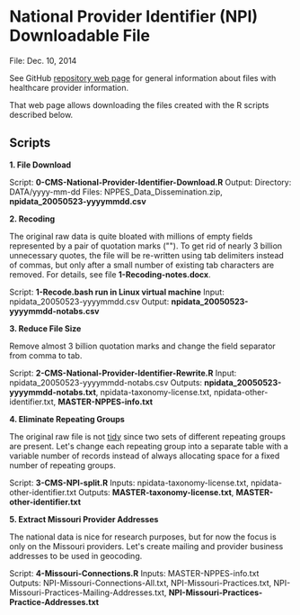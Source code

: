 National Provider Identifier (NPI) Downloadable File
====================================================

File:  Dec. 10, 2014

See GitHub [repository web page](http://earlglynn.github.io/National-Provider-Identifier/) for general information about files with healthcare provider information.

That web page allows downloading the files created with the R scripts described below.


Scripts
-------

**1. File Download**

Script:  **0-CMS-National-Provider-Identifier-Download.R**
Output:  Directory:  DATA/yyyy-mm-dd
Files:  NPPES_Data_Dissemination.zip, **npidata_20050523-yyyymmdd.csv**

**2. Recoding**

The original raw data is quite bloated with millions of empty fields represented by a pair of quotation marks ("").  To get rid of nearly 3 billion unnecessary quotes, the file will be re-written using tab delimiters instead of commas, but only after a small number of existing tab characters are removed.  For details, see file **1-Recoding-notes.docx**.

Script:  **1-Recode.bash run in Linux virtual machine**
Input:  npidata_20050523-yyyymmdd.csv
Output:  **npidata_20050523-yyyymmdd-notabs.csv**

**3. Reduce File Size**

Remove almost 3 billion quotation marks and change the field separator from comma to tab.

Script:  **2-CMS-National-Provider-Identifier-Rewrite.R**
Input:  npidata_20050523-yyyymmdd-notabs.csv
Outputs:  **npidata_20050523-yyyymmdd-notabs.txt**, npidata-taxonomy-license.txt, npidata-other-identifier.txt, **MASTER-NPPES-info.txt**

**4. Eliminate Repeating Groups**

The original raw file is not [tidy](http://vita.had.co.nz/papers/tidy-data.pdf) since two sets of different repeating groups are present.  Let's change each repeating group into a separate table with a variable number of records instead of always allocating space for a fixed number of repeating groups.

Script:  **3-CMS-NPI-split.R**
Inputs:  npidata-taxonomy-license.txt, npidata-other-identifier.txt
Outputs:  **MASTER-taxonomy-license.txt**, **MASTER-other-identifier.txt**

**5. Extract Missouri Provider Addresses**

The national data is nice for research purposes, but for now the focus is only on the Missouri providers.  Let's create mailing and provider business addresses to be used in geocoding.

Script:  **4-Missouri-Connections.R**
Inputs:  MASTER-NPPES-info.txt
Outputs:  NPI-Missouri-Connections-All.txt, NPI-Missouri-Practices.txt, NPI-Missouri-Practices-Mailing-Addresses.txt, **NPI-Missouri-Practices-Practice-Addresses.txt**
